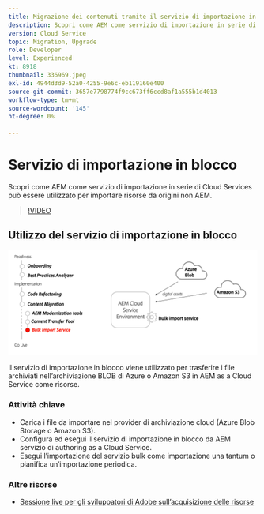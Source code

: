 ```yaml
---
title: Migrazione dei contenuti tramite il servizio di importazione in blocco
description: Scopri come AEM come servizio di importazione in serie di Cloud Services può essere utilizzato per importare risorse da origini non AEM.
version: Cloud Service
topic: Migration, Upgrade
role: Developer
level: Experienced
kt: 8918
thumbnail: 336969.jpeg
exl-id: 4944d3d9-52a0-4255-9e6c-eb119160e400
source-git-commit: 3657e7798774f9cc673ff6ccd8af1a555b1d4013
workflow-type: tm+mt
source-wordcount: '145'
ht-degree: 0%

---
```


# Servizio di importazione in blocco

Scopri come AEM come servizio di importazione in serie di Cloud Services può essere utilizzato per importare risorse da origini non AEM.

>[!VIDEO](https://video.tv.adobe.com/v/336969/?quality=12&learn=on)

## Utilizzo del servizio di importazione in blocco

![Ciclo di vita del servizio di importazione in blocco](../assets/bulk-import-service.png)

Il servizio di importazione in blocco viene utilizzato per trasferire i file archiviati nell’archiviazione BLOB di Azure o Amazon S3 in AEM as a Cloud Service come risorse.

### Attività chiave

+ Carica i file da importare nel provider di archiviazione cloud (Azure Blob Storage o Amazon S3).
+ Configura ed esegui il servizio di importazione in blocco da AEM servizio di authoring as a Cloud Service.
+ Esegui l’importazione del servizio bulk come importazione una tantum o pianifica un’importazione periodica.

### Altre risorse

+ [Sessione live per gli sviluppatori di Adobe sull’acquisizione delle risorse](https://experienceleague.adobe.com/docs/adobe-developers-live-events/events/2021/feb2021/asset-bulk-ingestion.html?lang=en)

